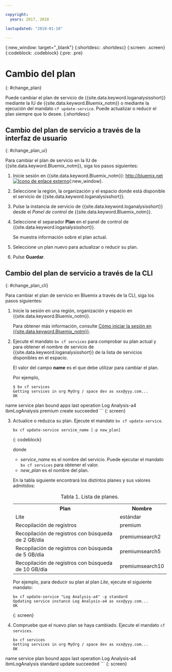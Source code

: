 ```yaml
---

copyright:
  years: 2017, 2018

lastupdated: "2018-01-10"

---
```



{:new_window: target="_blank"}
{:shortdesc: .shortdesc}
{:screen: .screen}
{:codeblock: .codeblock}
{:pre: .pre}


# Cambio del plan
{: #change_plan}

Puede cambiar el plan de servicio de {{site.data.keyword.loganalysisshort}} mediante la IU de {{site.data.keyword.Bluemix_notm}} o mediante la ejecución del mandato `cf update-service`. Puede actualizar o reducir el plan siempre que lo desee.
{:shortdesc}

## Cambio del plan de servicio a través de la interfaz de usuario
{: #change_plan_ui}

Para cambiar el plan de servicio en la IU de {{site.data.keyword.Bluemix_notm}}, siga los pasos siguientes:

1. Inicie sesión en {{site.data.keyword.Bluemix_notm}}: [http://bluemix.net ![Icono de enlace externo](../../../icons/launch-glyph.svg "Icono de enlace externo")](http://bluemix.net){:new_window}. 

2. Seleccione la región, la organización y el espacio donde está disponible el servicio de {{site.data.keyword.loganalysisshort}}.  

3. Pulse la instancia de servicio de {{site.data.keyword.loganalysisshort}} desde el *Panel de control* de {{site.data.keyword.Bluemix_notm}}. 
    
4. Seleccione el separador **Plan** en el panel de control de {{site.data.keyword.loganalysisshort}}.

    Se muestra información sobre el plan actual.
	
5. Seleccione un plan nuevo para actualizar o reducir su plan. 

6. Pulse **Guardar**.




## Cambio del plan de servicio a través de la CLI
{: #change_plan_cli}

Para cambiar el plan de servicio en Bluemix a través de la CLI, siga los pasos siguientes:

1. Inicie la sesión en una región, organización y espacio en {{site.data.keyword.Bluemix_notm}}. 

    Para obtener más información, consulte [Cómo iniciar la sesión en {{site.data.keyword.Bluemix_notm}}](/docs/services/CloudLogAnalysis/qa/cli_qa.html#login).
	
2. Ejecute el mandato `bx cf services` para comprobar su plan actual y para obtener el nombre de servicio de {{site.data.keyword.loganalysisshort}} de la lista de servicios disponibles en el espacio. 

    El valor del campo **name** es el que debe utilizar para cambiar el plan. 

    Por ejemplo,
	
	```
	$ bx cf services
    Getting services in org MyOrg / space dev as xxx@yyy.com...
    OK

 name              service          plan      bound apps   last operation
    Log Analysis-a4   ibmLogAnalysis   premium                create succeeded
    ```
	{: screen}
    
3. Actualice o reduzca su plan. Ejecute el mandato `bx cf update-service`.
    
	```
	bx cf update-service service_name [-p new_plan]
	```
	{: codeblock}
	
	donde 
	
	* *service_name* es el nombre del servicio. Puede ejecutar el mandato `bx cf services` para obtener el valor.
	* *new_plan* es el nombre del plan.
	
	En la tabla siguiente encontrará los distintos planes y sus valores admitidos:
	
	<table>
	  <caption>Tabla 1. Lista de planes.</caption>
	  <tr>
	    <th>Plan</th>
	    <th>Nombre</th>
	  </tr>
	  <tr>
	    <td>Lite</td>
	    <td>estándar</td>
	  </tr>
	  <tr>
	    <td>Recopilación de registros</td>
	    <td>premium</td>
	  </tr>
	  <tr>
	    <td>Recopilación de registros con búsqueda de 2 GB/día</td>
	    <td>premiumsearch2</td>
	  </tr>
	  <tr>
	    <td>Recopilación de registros con búsqueda de 5 GB/día</td>
	    <td>premiumsearch5</td>
	  </tr>
	  <tr>
	    <td>Recopilación de registros con búsqueda de 10 GB/día</td>
	    <td>premiumsearch10</td>
	  </tr>
	</table>
	
	Por ejemplo, para deducir su plan al plan *Lite*, ejecute el siguiente mandato:
	
	```
	bx cf update-service "Log Analysis-a4" -p standard
    Updating service instance Log Analysis-a4 as xxx@yyy.com...
    OK
	```
	{: screen}

4. Compruebe que el nuevo plan se haya cambiado. Ejecute el mandato `cf services`.

    ```
	bx cf services
    Getting services in org MyOrg / space dev as xxx@yyy.com...
    OK

  name              service          plan       bound apps   last operation
    Log Analysis-a4   ibmLogAnalysis   standard                update succeeded
	```
	{: screen}






